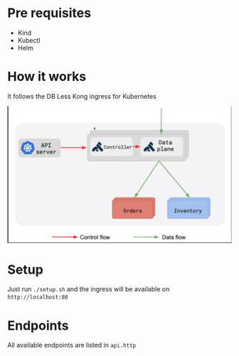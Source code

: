 # Pre requisites

- Kind
- Kubectl
- Helm

# How it works

It follows the DB Less Kong ingress for Kubernetes

![kong](./kong.png)

# Setup

Just run `./setup.sh` and the ingress will be available on `http://localhost:80`

# Endpoints

All available endpoints are listed in `api.http`
